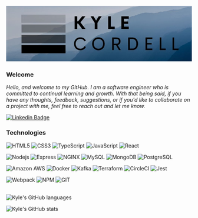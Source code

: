 ![Kyle Cordell Logo](photos/kyle_cordell_logo.jpg)

### Welcome

*Hello, and welcome to my GitHub. I am a software engineer who is committed to continual learning and growth. With that being said, if you have any thoughts, feedback, suggestions, or if you'd like to collaborate on a project with me, feel free to reach out and let me know.*

[![Linkedin Badge](https://img.shields.io/badge/-kylecordell-black?style=plastic-square&logo=Linkedin&logoColor=0A66C2&link=https://www.linkedin.com/in/kylecordell/)](https://www.linkedin.com/in/kylecordell/)

### Technologies
![HTML5](https://img.shields.io/badge/-HTML5-black?style=plastic-square&logo=html5)
![CSS3](https://img.shields.io/badge/-CSS3-black?style=plastic-square&logo=css3&logoColor=1572B6)
![TypeScript](https://img.shields.io/badge/-TypeScript-black?style=plastic-square&logo=typescript)
![JavaScript](https://img.shields.io/badge/-JavaScript-black?style=plastic-square&logo=javascript)
![React](https://img.shields.io/badge/-React-black?style=plastic-square&logo=react)

![Nodejs](https://img.shields.io/badge/-Nodejs-black?style=plastic-square&logo=Node.js)
![Express](https://img.shields.io/badge/-Express-black?style=plastic-square&logo=Express)
![NGINX](https://img.shields.io/badge/-NGINX-black?style=plastic-square&logo=NGINX)
![MySQL](https://img.shields.io/badge/-MySQL-black?style=plastic-square&logo=mysql)
![MongoDB](https://img.shields.io/badge/-MongoDB-black?style=plastic-square&logo=mongodb)
![PostgreSQL](https://img.shields.io/badge/-PostgreSQL-black?style=plastic-square&logo=postgresql&logoColor=336791)

![Amazon AWS](https://img.shields.io/badge/AWS-black?style=plastic-square&logo=amazon-aws&logoColor=FF9900)
![Docker](https://img.shields.io/badge/-Docker-black?style=plastic-square&logo=docker)
![Kafka](https://img.shields.io/badge/-Kafka-black?style=plastic-square&logo=kafka)
![Terraform](https://img.shields.io/badge/-Terraform-black?style=plastic-square&logo=terraform)
![CircleCI](https://img.shields.io/badge/-CircleCI-black?style=plastic-square&logo=CircleCI)
![Jest](https://img.shields.io/badge/-Jest-black?style=plastic-square&logo=Jest&logoColor=C21325)

![Webpack](https://img.shields.io/badge/-Webpack-black?style=plastic-square&logo=Webpack)
![NPM](https://img.shields.io/badge/-NPM-black?style=plastic-square&logo=npm)
![GIT](https://img.shields.io/badge/-GIT-black?style=plastic-square&logo=git)
<br><br>


![Kyle's GitHub languages](https://github-readme-stats.vercel.app/api/top-langs/?username=kcords&theme=algolia&layout=compact)

![Kyle's GitHub stats](https://github-readme-stats.vercel.app/api?username=kcords&count_private=true&theme=algolia&show_icons=true&layout=compact)

